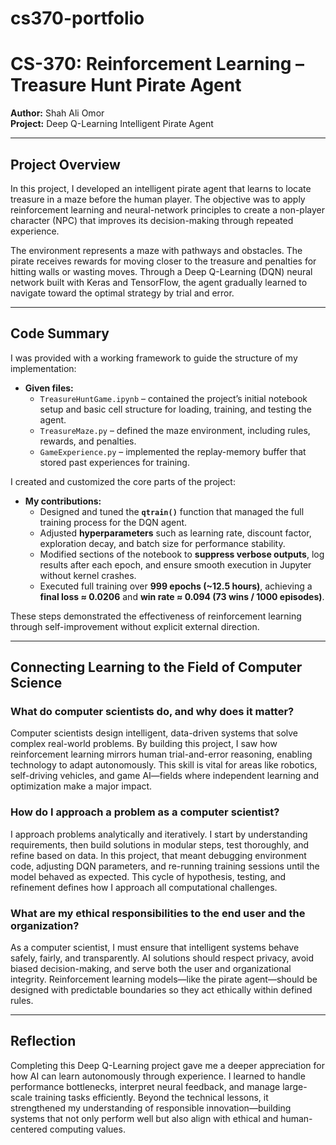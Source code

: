 # cs370-portfolio
# CS-370: Reinforcement Learning – Treasure Hunt Pirate Agent  
**Author:** Shah Ali Omor  
**Project:** Deep Q-Learning Intelligent Pirate Agent  

---

## Project Overview
In this project, I developed an intelligent pirate agent that learns to locate treasure in a maze before the human player. The objective was to apply reinforcement learning and neural-network principles to create a non-player character (NPC) that improves its decision-making through repeated experience.

The environment represents a maze with pathways and obstacles. The pirate receives rewards for moving closer to the treasure and penalties for hitting walls or wasting moves. Through a Deep Q-Learning (DQN) neural network built with Keras and TensorFlow, the agent gradually learned to navigate toward the optimal strategy by trial and error.

---

## Code Summary
I was provided with a working framework to guide the structure of my implementation:
- **Given files:**  
  - `TreasureHuntGame.ipynb` – contained the project’s initial notebook setup and basic cell structure for loading, training, and testing the agent.  
  - `TreasureMaze.py` – defined the maze environment, including rules, rewards, and penalties.  
  - `GameExperience.py` – implemented the replay-memory buffer that stored past experiences for training.  

I created and customized the core parts of the project:
- **My contributions:**  
  - Designed and tuned the **`qtrain()`** function that managed the full training process for the DQN agent.  
  - Adjusted **hyperparameters** such as learning rate, discount factor, exploration decay, and batch size for performance stability.  
  - Modified sections of the notebook to **suppress verbose outputs**, log results after each epoch, and ensure smooth execution in Jupyter without kernel crashes.  
  - Executed full training over **999 epochs (~12.5 hours)**, achieving a **final loss ≈ 0.0206** and **win rate ≈ 0.094 (73 wins / 1000 episodes)**.  

These steps demonstrated the effectiveness of reinforcement learning through self-improvement without explicit external direction.

---

## Connecting Learning to the Field of Computer Science

### What do computer scientists do, and why does it matter?
Computer scientists design intelligent, data-driven systems that solve complex real-world problems. By building this project, I saw how reinforcement learning mirrors human trial-and-error reasoning, enabling technology to adapt autonomously. This skill is vital for areas like robotics, self-driving vehicles, and game AI—fields where independent learning and optimization make a major impact.

### How do I approach a problem as a computer scientist?
I approach problems analytically and iteratively. I start by understanding requirements, then build solutions in modular steps, test thoroughly, and refine based on data. In this project, that meant debugging environment code, adjusting DQN parameters, and re-running training sessions until the model behaved as expected. This cycle of hypothesis, testing, and refinement defines how I approach all computational challenges.

### What are my ethical responsibilities to the end user and the organization?
As a computer scientist, I must ensure that intelligent systems behave safely, fairly, and transparently. AI solutions should respect privacy, avoid biased decision-making, and serve both the user and organizational integrity. Reinforcement learning models—like the pirate agent—should be designed with predictable boundaries so they act ethically within defined rules.

---

## Reflection
Completing this Deep Q-Learning project gave me a deeper appreciation for how AI can learn autonomously through experience. I learned to handle performance bottlenecks, interpret neural feedback, and manage large-scale training tasks efficiently. Beyond the technical lessons, it strengthened my understanding of responsible innovation—building systems that not only perform well but also align with ethical and human-centered computing values.
